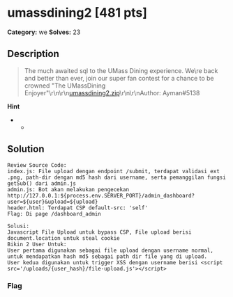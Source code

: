 # umassdining2 [481 pts]

**Category:** we
**Solves:** 23

## Description
>The much awaited sql to the UMass Dining experience. We\re back and better than ever, join our super fan contest for a chance to be crowned "The UMassDining Enjoyer"\r\n\r\n[umassdining2.zip](https://umass-ctf-challenges.s3.amazonaws.com/web/umassdining2.zip)\r\n\r\nAuthor:  Ayman#5138

**Hint**
* -

## Solution
```
Review Source Code:
index.js: File upload dengan endpoint /submit, terdapat validasi ext .png, path-dir dengan md5 hash dari username, serta pemanggilan fungsi getSub() dari admin.js
admin.js: Bot akan melakukan pengecekan http://127.0.0.1:${process.env.SERVER_PORT}/admin_dashboard?user=${user}&upload=${upload}
header.html: Terdapat CSP default-src: 'self'
Flag: Di page /dashboard_admin

Solusi:
Javascript File Upload untuk bypass CSP, File upload berisi document.location untuk steal cookie
Bikin 2 User Untuk:
User pertama digunakan sebagai file upload dengan username normal, untuk mendapatkan hash md5 sebagai path dir file yang di upload.
User kedua digunakan untuk trigger XSS dengan username berisi <script src='/uploads/{user_hash}/file-upload.js'></script>
```

### Flag

